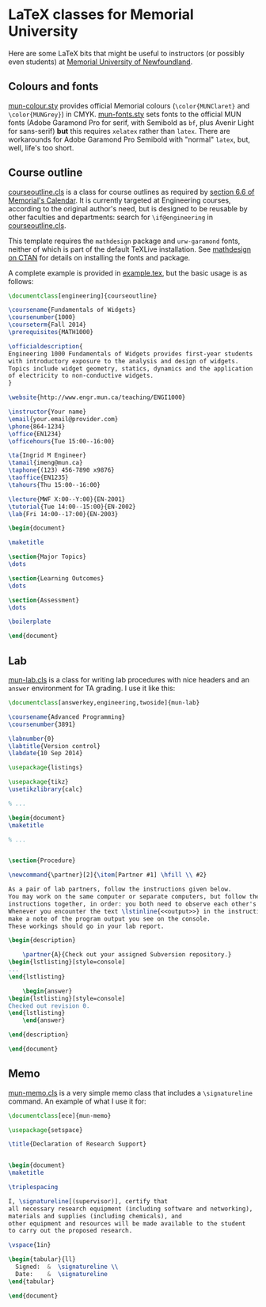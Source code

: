 # LaTeX classes for Memorial University

Here are some LaTeX bits that might be useful to instructors (or possibly
even students) at [Memorial University of Newfoundland](http://www.mun.ca).


## Colours and fonts

[mun-colour.sty](blob/master/mun-colour.sty)
provides official Memorial colours
(`\color{MUNClaret}` and `\color{MUNGrey}`)
in CMYK.
[mun-fonts.sty](blob/master/mun-fonts.sty)
sets fonts to the official MUN fonts
(Adobe Garamond Pro for serif, with Semibold as `bf`,
plus Avenir Light for sans-serif)
**but** this requires `xelatex` rather than `latex`.
There are workarounds for Adobe Garamond Pro Semibold with "normal" `latex`,
but, well, life's too short.


## Course outline

[courseoutline.cls](blob/master/courseoutline.cls)
is a class for course outlines as required by
[section 6.6 of Memorial's Calendar](http://www.mun.ca/regoff/calendar/sectionNo=REGS-0601).
It is currently targeted at Engineering courses, according to the original
author's need, but is designed to be reusable by other faculties and
departments: search for ```\if@engineering``` in
[courseoutline.cls](courseoutline.cls).

This template requires the ```mathdesign``` package and ```urw-garamond```
fonts, neither of which is part of the default TeXLive installation.
See [mathdesign on CTAN](http://www.ctan.org/tex-archive/fonts/mathdesign/)
for details on installing the fonts and package.

A complete example is provided in [example.tex](example.tex), but the
basic usage is as follows:

```latex
\documentclass[engineering]{courseoutline}

\coursename{Fundamentals of Widgets}
\coursenumber{1000}
\courseterm{Fall 2014}
\prerequisites{MATH1000}

\officialdescription{
Engineering 1000 Fundamentals of Widgets provides first-year students
with introductory exposure to the analysis and design of widgets.
Topics include widget geometry, statics, dynamics and the application
of electricity to non-conductive widgets.
}

\website{http://www.engr.mun.ca/teaching/ENGI1000}

\instructor{Your name}
\email{your.email@provider.com}
\phone{864-1234}
\office{EN1234}
\officehours{Tue 15:00--16:00}

\ta{Ingrid M Engineer}
\tamail{imeng@mun.ca}
\taphone{(123) 456-7890 x9876}
\taoffice{EN1235}
\tahours{Thu 15:00--16:00}

\lecture{MWF X:00--Y:00}{EN-2001}
\tutorial{Tue 14:00--15:00}{EN-2002}
\lab{Fri 14:00--17:00}{EN-2003}

\begin{document}

\maketitle

\section{Major Topics}
\dots

\section{Learning Outcomes}
\dots

\section{Assessment}
\dots

\boilerplate

\end{document}
```


## Lab

[mun-lab.cls](blob/master/mun-lab.cls) is a class for writing lab
procedures with nice headers and an `answer` environment for TA grading.
I use it like this:

```latex
\documentclass[answerkey,engineering,twoside]{mun-lab}

\coursename{Advanced Programming}
\coursenumber{3891}

\labnumber{0}
\labtitle{Version control}
\labdate{10 Sep 2014}

\usepackage{listings}

\usepackage{tikz}
\usetikzlibrary{calc}

% ...

\begin{document}
\maketitle

% ...


\section{Procedure}

\newcommand{\partner}[2]{\item[Partner #1] \hfill \\ #2}

As a pair of lab partners, follow the instructions given below.
You may work on the same computer or separate computers, but follow the
instructions together, in order: you both need to observe each other's work.
Whenever you encounter the text \lstinline{<<output>>} in the instructions,
make a note of the program output you see on the console.
These workings should go in your lab report.

\begin{description}

	\partner{A}{Check out your assigned Subversion repository.}
\begin{lstlisting}[style=console]
...
\end{lstlisting}

	\begin{answer}
\begin{lstlisting}[style=console]
Checked out revision 0.
\end{lstlisting}
	\end{answer}

\end{description}

\end{document}
```



## Memo

[mun-memo.cls](blob/master/mun-memo.cls) is a very simple memo class
that includes a `\signatureline` command.
An example of what I use it for:

```latex
\documentclass[ece]{mun-memo}

\usepackage{setspace}

\title{Declaration of Research Support}


\begin{document}
\maketitle

\triplespacing

I, \signatureline[(supervisor)], certify that
all necessary research equipment (including software and networking),
materials and supplies (including chemicals), and
other equipment and resources will be made available to the student
to carry out the proposed research.

\vspace{1in}

\begin{tabular}{ll}
  Signed:  &  \signatureline \\
  Date:    &  \signatureline
\end{tabular}

\end{document}
```
